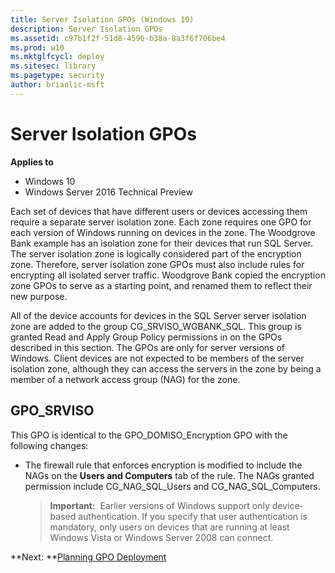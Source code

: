 ```yaml
---
title: Server Isolation GPOs (Windows 10)
description: Server Isolation GPOs
ms.assetid: c97b1f2f-51d8-4596-b38a-8a3f6f706be4
ms.prod: w10
ms.mktglfcycl: deploy
ms.sitesec: library
ms.pagetype: security
author: brianlic-msft
---
```


# Server Isolation GPOs

**Applies to**
-   Windows 10
-   Windows Server 2016 Technical Preview

Each set of devices that have different users or devices accessing them require a separate server isolation zone. Each zone requires one GPO for each version of Windows running on devices in the zone. The Woodgrove Bank example has an isolation zone for their devices that run SQL Server. The server isolation zone is logically considered part of the encryption zone. Therefore, server isolation zone GPOs must also include rules for encrypting all isolated server traffic. Woodgrove Bank copied the encryption zone GPOs to serve as a starting point, and renamed them to reflect their new purpose.

All of the device accounts for devices in the SQL Server server isolation zone are added to the group CG\_SRVISO\_WGBANK\_SQL. This group is granted Read and Apply Group Policy permissions in on the GPOs described in this section. The GPOs are only for server versions of Windows. Client devices are not expected to be members of the server isolation zone, although they can access the servers in the zone by being a member of a network access group (NAG) for the zone.

## GPO\_SRVISO


This GPO is identical to the GPO\_DOMISO\_Encryption GPO with the following changes:

-   The firewall rule that enforces encryption is modified to include the NAGs on the **Users and Computers** tab of the rule. The NAGs granted permission include CG\_NAG\_SQL\_Users and CG\_NAG\_SQL\_Computers.

    >**Important:**  Earlier versions of Windows support only device-based authentication. If you specify that user authentication is mandatory, only users on devices that are running at least Windows Vista or Windows Server 2008 can connect.

**Next: **[Planning GPO Deployment](planning-gpo-deployment.md)
